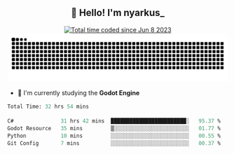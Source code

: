<h2 align="center">👋 Hello! I'm nyarkus_</h2>
<p align="center">
  <a href="https://wakatime.com/@8f9aa332-6725-4e00-a5d9-b2317a4b74a6">
    <img src="https://wakatime.com/badge/user/8f9aa332-6725-4e00-a5d9-b2317a4b74a6.svg" alt="Total time coded since Jun 8 2023" />
  </a>
  <br>
  <img src = "https://github.com/nyarkus/nyarkus/blob/output/github-snake-dark.svg">
</p>

<!--- - 🔭 I’m currently working at [Eternal Beta](https://github.com/Kacianoki/Eternal-Beta) -->
<!--- 💬 Ask me about **nothing :<**-->
- 🌱 I'm currently studying the **Godot Engine**

<!--START_SECTION:waka-->

```fs
Total Time: 32 hrs 54 mins

C#               31 hrs 42 mins  ████████████████████████░   95.37 %
Godot Resource   35 mins         ▒░░░░░░░░░░░░░░░░░░░░░░░░   01.77 %
Python           10 mins         ░░░░░░░░░░░░░░░░░░░░░░░░░   00.55 %
Git Config       7 mins          ░░░░░░░░░░░░░░░░░░░░░░░░░   00.37 %
```

<!--END_SECTION:waka-->
